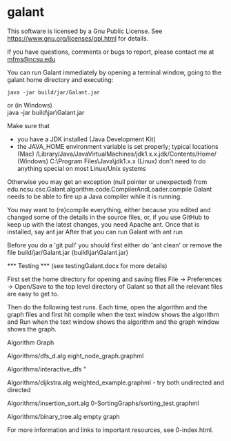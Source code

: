 galant
======

This software is licensed by a Gnu Public License. See
https://www.gnu.org/licenses/gpl.html
for details.

If you have questions, comments or bugs to report, please contact me at
mfms@ncsu.edu

You can run Galant immediately by opening a terminal window, going to the
galant home directory and executing:

    java -jar build/jar/Galant.jar
or (in Windows)    
    java -jar build\jar\Galant.jar

Make sure that
- you have a JDK installed (Java Development Kit)
- the JAVA_HOME environment variable is set properly; typical locations
   (Mac)      /Library/Java/JavaVirtualMachines/jdk1.x.x.jdk/Contents/Home/
   (Windows)  C:\Program Files\Java\jdk1.x.x
   (Linux)    don't need to do anything special on most Linux/Unix systems

Otherwise you may get an exception (null pointer or unexpected) from
     edu.ncsu.csc.Galant.algorithm.code.CompilerAndLoader.compile
Galant needs to be able to fire up a Java compiler while it is running.

You may want to (re)compile everything, either because you edited and changed
some of the details in the source files, or, if you use GitHub to keep up with
the latest changes, you need Apache ant. Once that is installed, say
    ant jar
After that you can run Galant with
    ant run
    
Before you do a 'git pull' you should first either do 'ant clean' or remove
the file build/jar/Galant.jar (build\jar\Galant.jar)

*** Testing *** (see testingGalant.docx for more details)

First set the home directory for opening and saving files
      File -> Preferences -> Open/Save
to the top level directory of Galant so that all the relevant files
are easy to get to.

Then do the following test runs. Each time, open the algorithm and the graph
files and first hit compile when the text window shows the algorithm and Run
when the text window shows the algorithm and the graph window shows the
graph.

Algorithm                                     Graph

Algorithms/dfs_d.alg                        eight_node_graph.graphml

Algorithms/interactive_dfs                  "

Algorithms/dijkstra.alg                     weighted_example.graphml
     - try both undirected and directed

Algorithms/insertion_sort.alg               0-SortingGraphs/sorting_test.graphml

Algorithms/binary_tree.alg                      empty graph

For more information and links to important resources, see 0-index.html.





